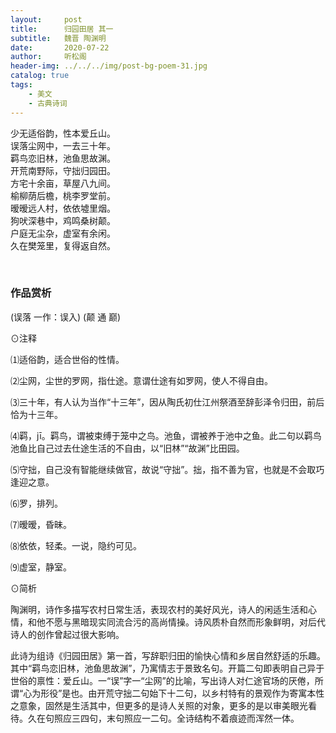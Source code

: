 ```yaml
---
layout:     post
title:      归园田居 其一
subtitle:   魏晋 陶渊明
date:       2020-07-22
author:     听松阁
header-img: ../../../img/post-bg-poem-31.jpg
catalog: true
tags:
    - 美文
    - 古典诗词
---
```



少无适俗韵，性本爱丘山。<br>
误落尘网中，一去三十年。<br>
羁鸟恋旧林，池鱼思故渊。<br>
开荒南野际，守拙归园田。<br>
方宅十余亩，草屋八九间。<br>
榆柳荫后檐，桃李罗堂前。<br>
暧暧远人村，依依墟里烟。<br>
狗吠深巷中，鸡鸣桑树颠。<br>
户庭无尘杂，虚室有余闲。<br>
久在樊笼里，复得返自然。<br>

<br>

### 作品赏析
(误落 一作：误入)
(颠 通 巅)

⊙注释

⑴适俗韵，适合世俗的性情。

⑵尘网，尘世的罗网，指仕途。意谓仕途有如罗网，使人不得自由。

⑶三十年，有人认为当作“十三年”，因从陶氏初仕江州祭酒至辞彭泽令归田，前后恰为十三年。

⑷羁，jī。羁鸟，谓被束缚于笼中之鸟。池鱼，谓被养于池中之鱼。此二句以羁鸟池鱼比自己过去仕途生活的不自由，以“旧林”“故渊”比田园。

⑸守拙，自己没有智能继续做官，故说“守拙”。拙，指不善为官，也就是不会取巧逢迎之意。

⑹罗，排列。

⑺暧暧，昏昧。

⑻依依，轻柔。一说，隐约可见。

⑼虚室，静室。



⊙简析

陶渊明，诗作多描写农村日常生活，表现农村的美好风光，诗人的闲适生活和心情，和他不愿与黑暗现实同流合污的高尚情操。诗风质朴自然而形象鲜明，对后代诗人的创作曾起过很大影响。

此诗为组诗《归园田居》第一首，写辞职归田的愉快心情和乡居自然舒适的乐趣。其中“羁鸟恋旧林，池鱼思故渊”，乃寓情志于景致名句。开篇二句即表明自己异于世俗的禀性：爱丘山。一“误”字一“尘网”的比喻，写出诗人对仁途官场的厌倦，所谓“心为形役”是也。由开荒守拙二句始下十二句，以乡村特有的景观作为寄寓本性之意象，固然是生活其中，但更多的是诗人关照的对象，更多的是以审美眼光看待。久在句照应三四句，末句照应一二句。全诗结构不着痕迹而浑然一体。

